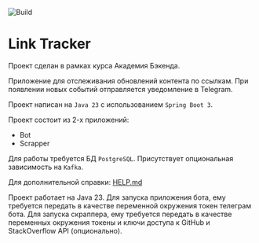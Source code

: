 ![Build](https://github.com/central-university-dev/backend-academy-2025-spring-template/actions/workflows/build.yaml/badge.svg)

# Link Tracker

<!-- этот файл можно и нужно менять -->

Проект сделан в рамках курса Академия Бэкенда.

Приложение для отслеживания обновлений контента по ссылкам.
При появлении новых событий отправляется уведомление в Telegram.

Проект написан на `Java 23` с использованием `Spring Boot 3`.

Проект состоит из 2-х приложений:
* Bot
* Scrapper

Для работы требуется БД `PostgreSQL`. Присутствует опциональная зависимость на `Kafka`.

Для дополнительной справки: [HELP.md](./HELP.md)

Проект работает на Java 23. Для запуска приложения 
бота, ему требуется передать в качестве переменной 
окружения токен телеграм бота. 
Для запуска скраппера, ему требуется передать в 
качестве переменных окружения токены и ключи доступа
к GitHub и StackOverflow API (опционально). 
